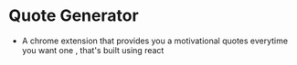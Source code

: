 # Quote Generator

- A chrome extension that provides you a motivational quotes everytime you want one , that's built using react